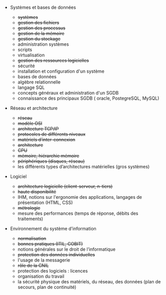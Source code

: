 - Systèmes et bases de données
   - ~~systèmes~~
   - ~~gestion des fichiers~~
   - ~~gestion des processus~~
   - ~~gestion de la mémoire~~
   - ~~gestion du stockage~~
   - administration systèmes
   - scripts
   - virtualisation
   - ~~gestion des ressources logicielles~~
   - sécurité
   - installation et configuration d'un système
   - bases de données
   - algèbre relationnelle
   - langage SQL
   - concepts généraux et administration d'un SGDB
   - connaissance des principaux SGDB ( oracle, PostegreSQL, MySQL)


- Réseau et architecture
  - ~~réseau~~
  - ~~modèle OSI~~
  - ~~architecture TCP/IP~~
  - ~~protocoles de différents niveaux~~
  - ~~matériels d’inter-connexion~~
  - ~~architecture~~
  - ~~CPU~~
  - ~~mémoire, hiérarchie mémoire~~
  - ~~périphériques (disques, réseau)~~
  - les différents types d’architectures matérielles (gros systèmes)
 

- Logiciel
  - ~~architecture logicielle (client-serveur, n-tiers)~~
  - ~~haute disponibilité~~
  - IHM, notions sur l'ergonomie des applications, langages de présentation (HTML, CSS)
  - ~~métrologie~~
  - mesure des performances (temps de réponse, débits des traitements)
 
    
- Environnement du système d’information
  - ~~normalisation~~
  - ~~bonnes pratiques (ITIL, COBIT)~~
  - notions générales sur le droit de l’informatique
  - ~~protection des données individuelles~~
  - l'usage de la messagerie
  - ~~rôle de la CNIL~~
  - protection des logiciels : licences
  - organisation du travail
  - la sécurité physique des matériels, du réseau, des données (plan de secours, plan de continuité)
